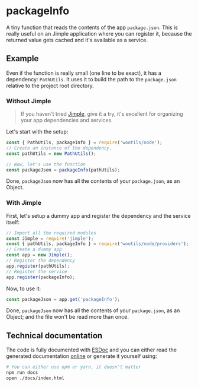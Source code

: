 # packageInfo

A tiny function that reads the contents of the app `package.json`. This is really useful on an Jimple application where you can register it, because the returned value gets cached and it's available as a service.

## Example

Even if the function is really small (one line to be exact), it has a dependency: `PathUtils`. It uses it to build the path to the `package.json` relative to the project root directory.

### Without Jimple

> If you haven't tried [Jimple](https://github.com/fjorgemota/jimple), give it a try, it's excellent for organizing your app dependencies and services.

Let's start with the setup:

```js
const { PathUtils, packageInfo } = require('wootils/node');
// Create an instance of the dependency.
const pathUtils = new PathUtils();

// Now, let's use the function
const packageJson = packageInfo(pathUtils);
```

Done, `packageJson` now has all the contents of your `package.json`, as an Object.

### With Jimple

First, let's setup a dummy app and register the dependency and the service itself:

```js
// Import all the required modules
const Jimple = require('jimple');
const { pathUtils, packageInfo } = require('wootils/node/providers');
// Create a dummy app
const app = new Jimple();
// Register the dependency
app.register(pathUtils);
// Register the service
app.register(packageInfo);
```

Now, to use it:

```js
const packageJson = app.get('packageInfo');
```

Done, `packageJson` now has all the contents of your `package.json`, as an Object; and the file won't be read more than once.

## Technical documentation

The code is fully documented with [ESDoc](https://esdoc.org) and you can either read the generated documentation [online](https://doc.esdoc.org/github.com/homer0/wootils/function/index.html#static-function-packageInfo) or generate it yourself using:

```bash
# You can either use npm or yarn, it doesn't matter
npm run docs
open ./docs/index.html
```

